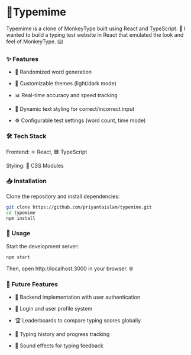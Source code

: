 # 🎯Typemime

Typemime is a clone of MonkeyType built using React and TypeScript. 🚀 I wanted to build a typing test website in React that emulated the look and feel of MonkeyType. ⌨️

### ✨ Features

- 🔀 Randomized word generation

- 🎨 Customizable themes (light/dark mode)

- 📊 Real-time accuracy and speed tracking

- 🎯 Dynamic text styling for correct/incorrect input

- ⚙️ Configurable test settings (word count, time mode)

### 🛠 Tech Stack

Frontend: ⚛️ React, 🟦 TypeScript

Styling: 🎨 CSS Modules



### 📥 Installation

Clone the repository and install dependencies:

```sh
git clone https://github.com/priyantaislam/typemime.git
cd typemime
npm install
```

### 🚀 Usage

Start the development server:

```sh
npm start
```

Then, open http://localhost:3000 in your browser. 🌐

### 🔮 Future Features

- 🔐 Backend implementation with user authentication

- 👤 Login and user profile system

- 🏆 Leaderboards to compare typing scores globally

- 📅 Typing history and progress tracking

- 🎵 Sound effects for typing feedback


